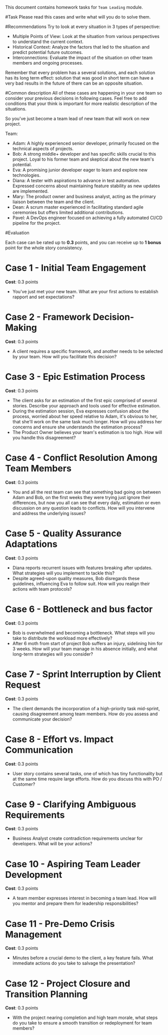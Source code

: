 This document contains homework tasks for `Team Leading` module.

#Task
Please read this cases and write what will you do to solve them.

#Recommendations
Try to look at every situation in 3 types of perspective:
* Multiple Points of View: Look at the situation from various perspectives to understand the current context.
* Historical Context: Analyze the factors that led to the situation and predict potential future outcomes.
* Interconnections: Evaluate the impact of the situation on other team members and ongoing processes.

Remember that every problem has a several solutions, and each solution has its long term effect: solution that was good in short term can have a very bad results in the future of there can be an opposite situation.

#Common description
All of these cases are happening in your one team so consider your previous decisions in following cases. Feel free to add conditions that your think is important for more realistic description of the situations.

So you've just become a team lead of new team that will work on new project. 

Team:
* Adam: A highly experienced senior developer, primarily focused on the technical aspects of projects.
* Bob: A strong middle+ developer and has specific skills crucial to this project. Loyal to his former team and skeptical about the new team's potential.
* Eva: A promising junior developer eager to learn and explore new technologies.
* Diana: A tester with aspirations to advance in test automation. Expressed concerns about maintaining feature stability as new updates are implemented.
* Mary: The product owner and business analyst, acting as the primary liaison between the team and the client.
* Dean: A scrum master experienced in facilitating standard agile ceremonies but offers limited additional contributions.
* Pavel: A DevOps engineer focused on achieving a fully automated CI/CD pipeline for the project.

#Evaluation

Each case can be rated up to **0.3** points, and you can receive up to **1 bonus** point for the whole story consistency.

Case 1 - Initial Team Engagement
==========================

**Cost**: 0.3 points

* You've just met your new team. What are your first actions to establish rapport and set expectations?


Case 2 - Framework Decision-Making
==========================

**Cost**: 0.3 points

* A client requires a specific framework, and another needs to be selected by your team. How will you facilitate this decision?


Case 3 - Epic Estimation Process
==========================

**Cost**: 0.3 points

* The client asks for an estimation of the first epic comprised of several stories. Describe your approach and tools used for effective estimation.
* During the estimation session, Eva expresses confusion about the process, worried about her speed relative to Adam, it's obvious to her, that she'll work on the same task much longer. How will you address her concerns and ensure she understands the estimation process?
* The Product Owner believes your team's estimation is too high. How will you handle this disagreement?


Case 4 - Conflict Resolution Among Team Members
==========================

**Cost**: 0.3 points

* You and all the rest team can see that something bad going on between Adam and Bob, on the first weeks they were trying just ignore their differences, but now you all can see that every daily, estimation or even discussion on any question leads to conflicts. How will you intervene and address the underlying issues?


Case 5 - Quality Assurance Adaptations
==========================

**Cost**: 0.3 points

* Diana reports recurrent issues with features breaking after updates. What strategies will you implement to tackle this?
* Despite agreed-upon quality measures, Bob disregards these guidelines, influencing Eva to follow suit. How will you realign their actions with team protocols?


Case 6 - Bottleneck and bus factor
==========================

**Cost**: 0.3 points

* Bob is overwhelmed and becoming a bottleneck. What steps will you take to distribute the workload more effectively?
* After 6 moth from start of project Bob suffers an injury, sidelining him for 3 weeks. How will your team manage in his absence initially, and what long-term strategies will you consider?


Case 7 - Sprint Interruption by Client Request
==========================

**Cost**: 0.3 points

* The client demands the incorporation of a high-priority task mid-sprint, causing disagreement among team members. How do you assess and communicate your decision?

Case 8 - Effort vs. Impact Communication
==========================

**Cost**: 0.3 points

* User story contains several tasks, one of which has tiny functionality but at the same time require large efforts. How do you discuss this with PO / Customer?


Case 9 - Clarifying Ambiguous Requirements
==========================

**Cost**: 0.3 points

* Business Analyst create contradiction requirements unclear for developers. What will be your actions?


Case 10 - Aspiring Team Leader Development
==========================

**Cost**: 0.3 points

* A team member expresses interest in becoming a team lead. How will you mentor and prepare them for leadership responsibilities?


Case 11 - Pre-Demo Crisis Management
==========================

**Cost**: 0.3 points

* Minutes before a crucial demo to the client, a key feature fails. What immediate actions do you take to salvage the presentation?


Case 12 - Project Closure and Transition Planning
==========================

**Cost**: 0.3 points

* With the project nearing completion and high team morale, what steps do you take to ensure a smooth transition or redeployment for team members?
